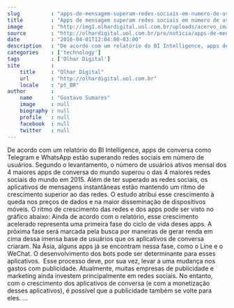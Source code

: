 ```yaml
---
slug          : "apps-de-mensagem-superam-redes-sociais-em-numero-de-usuarios"
title         : "Apps de mensagem superam redes sociais em número de usuários"
image         : "http://img1.olhardigital.uol.com.br/uploads/acervo_imagens/2016/04/20160401123602_660_420.jpg"
source        : "http://olhardigital.uol.com.br/pro/noticia/apps-de-mensagem-superam-redes-sociais-em-numero-de-usuarios/56806"
date          : "2016-04-01T12:04:00-03:00"
description   : "De acordo com um relatório do BI Intelligence, apps de conversa como Telegram e WhatsApp estão superando redes sociais em número de usuários. Segundo o levantamento, o número de usuários ativos mensal dos 4 maiores apps de conversa do mundo superou o das 4 maiores redes sociais do mundo em 2015. Além de ter superado as redes sociais, os aplicativos de mensagens instantâneas estão mantendo um ritmo de crescimento superior ao das redes. O estudo atribui esse crescimento à queda nos preços de dados e na maior disseminação de dispositivos móveis. O ritmo de crescimento das redes e dos apps pode ser visto no gráfico abaixo: Ainda de acordo com o relatório, esse crescimento acelerado representa uma primeira fase do ciclo de vida deses apps. A próxima fase será marcada pela busca por maneiras de gerar renda em cima dessa imensa base de usuários que os aplicativos de conversa criaram. Na Ásia, alguns apps já se encontram nessa fase, como o Line e o WeChat. O desenvolvimento dos bots pode ser determinante para esses aplicativos.  Esse processo deve, por sua vez, levar a uma mudança nos gastos com publicidade. Atualmente, muitas empresas de publicidade e marketing ainda investem principalmente em redes sociais. No entanto, com o crescimento dos aplicativos de conversa (e com a monetização desses aplicativos), é possível que a publicidade também se volte para eles. ..."
categories    : ['technology']
tags          : ['Olhar Digital']
site          :
    title     : "Olhar Digital"
    url       : "http://olhardigital.uol.com.br"
    locale    : "pt_BR"
author        :
    name      : "Gustavo Sumares"
    image     : null
    biography : null
    profile   : null
    facebook  : null
    twitter   : null
---
```


De acordo com um relatório do BI Intelligence, apps de conversa como Telegram e WhatsApp estão superando redes sociais em número de usuários. Segundo o levantamento, o número de usuários ativos mensal dos 4 maiores apps de conversa do mundo superou o das 4 maiores redes sociais do mundo em 2015. Além de ter superado as redes sociais, os aplicativos de mensagens instantâneas estão mantendo um ritmo de crescimento superior ao das redes. O estudo atribui esse crescimento à queda nos preços de dados e na maior disseminação de dispositivos móveis. O ritmo de crescimento das redes e dos apps pode ser visto no gráfico abaixo: Ainda de acordo com o relatório, esse crescimento acelerado representa uma primeira fase do ciclo de vida deses apps. A próxima fase será marcada pela busca por maneiras de gerar renda em cima dessa imensa base de usuários que os aplicativos de conversa criaram. Na Ásia, alguns apps já se encontram nessa fase, como o Line e o WeChat. O desenvolvimento dos bots pode ser determinante para esses aplicativos.  Esse processo deve, por sua vez, levar a uma mudança nos gastos com publicidade. Atualmente, muitas empresas de publicidade e marketing ainda investem principalmente em redes sociais. No entanto, com o crescimento dos aplicativos de conversa (e com a monetização desses aplicativos), é possível que a publicidade também se volte para eles. ...
